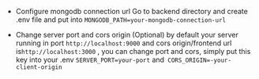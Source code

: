 - Configure mongodb connection url
Go to backend directory and create .env file 
and put into `MONGODB_PATH=your-mongodb-connection-url`

- Change server port and cors origin (Optional)
by default your server running in port `http://localhost:9000` and cors origin/frontend url is`http://localhost:3000` , you can change port and cors, simply put this key into your .env
`SERVER_PORT=your-port` and` CORS_ORIGIN=-your-client-origin`
